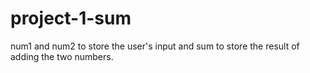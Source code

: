 # project-1-sum
num1 and num2 to store the user's input and sum to store the result of adding the two numbers.
